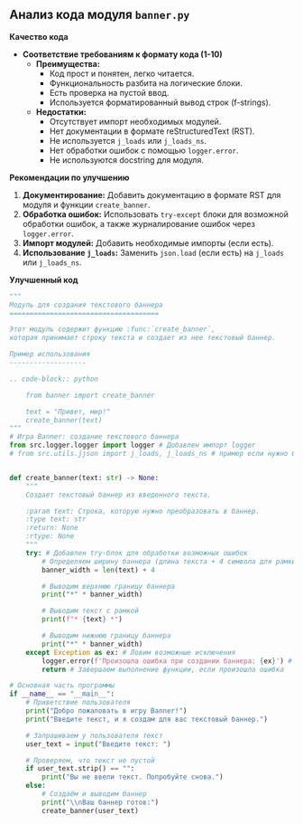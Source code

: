 ## Анализ кода модуля `banner.py`

**Качество кода**

-  **Соответствие требованиям к формату кода (1-10)**
    -   **Преимущества:**
        -   Код прост и понятен, легко читается.
        -   Функциональность разбита на логические блоки.
        -   Есть проверка на пустой ввод.
        -   Используется форматированный вывод строк (f-strings).
    -   **Недостатки:**
        -   Отсутствует импорт необходимых модулей.
        -   Нет документации в формате reStructuredText (RST).
        -   Не используется `j_loads` или `j_loads_ns`.
        -   Нет обработки ошибок с помощью `logger.error`.
        -   Не используются docstring для модуля.

**Рекомендации по улучшению**

1.  **Документирование:** Добавить документацию в формате RST для модуля и функции `create_banner`.
2.  **Обработка ошибок:** Использовать `try-except` блоки для возможной обработки ошибок, а также журналирование ошибок через `logger.error`.
3.  **Импорт модулей:** Добавить необходимые импорты (если есть).
4.  **Использование `j_loads`:** Заменить `json.load` (если есть) на `j_loads` или `j_loads_ns`.

**Улучшенный код**

```python
"""
Модуль для создания текстового баннера
=====================================

Этот модуль содержит функцию :func:`create_banner`,
которая принимает строку текста и создает из нее текстовый баннер.

Пример использования
-------------------

.. code-block:: python

    from banner import create_banner

    text = "Привет, мир!"
    create_banner(text)
"""
# Игра Banner: создание текстового баннера
from src.logger.logger import logger # Добавлен импорт logger
# from src.utils.jjson import j_loads, j_loads_ns # пример если нужно будет использовать


def create_banner(text: str) -> None:
    """
    Создает текстовый баннер из введенного текста.

    :param text: Строка, которую нужно преобразовать в баннер.
    :type text: str
    :return: None
    :rtype: None
    """
    try: # Добавлен try-блок для обработки возможных ошибок
        # Определяем ширину баннера (длина текста + 4 символа для рамки)
        banner_width = len(text) + 4

        # Выводим верхнюю границу баннера
        print("*" * banner_width)

        # Выводим текст с рамкой
        print(f"* {text} *")

        # Выводим нижнюю границу баннера
        print("*" * banner_width)
    except Exception as ex: # Ловим возможные исключения
        logger.error(f'Произошла ошибка при создании баннера: {ex}') # Используем logger.error для журналирования
        return # Завершаем выполнение функции, если произошла ошибка

# Основная часть программы
if __name__ == "__main__":
    # Приветствие пользователя
    print("Добро пожаловать в игру Banner!")
    print("Введите текст, и я создам для вас текстовый баннер.")

    # Запрашиваем у пользователя текст
    user_text = input("Введите текст: ")

    # Проверяем, что текст не пустой
    if user_text.strip() == "":
        print("Вы не ввели текст. Попробуйте снова.")
    else:
        # Создаём и выводим баннер
        print("\\nВаш баннер готов:")
        create_banner(user_text)
```